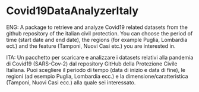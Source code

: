 # Covid19DataAnalyzerItaly

ENG:
A package to retrieve and analyze Covid19 related datasets from the github repository of the italian civil protection.
You can choose the period of time (start date and end date), the regions (for example Puglia, Lombardia ect.) and the feature (Tamponi, Nuovi Casi etc.) you are interested in.

ITA:
Un pacchetto per scaricare e analizzare i datasets relativi alla pandemia di Covid19 (SARS-Cov-2) dal repository GitHub della Protezione Civile Italiana.
Puoi scegliere il periodo di tempo (data di inizio e data di fine), le regioni (ad esempio Puglia, Lombardia ecc.) e la dimensione/caratteristica (Tamponi, Nuovi Casi ecc.) alla quale sei interessato.
